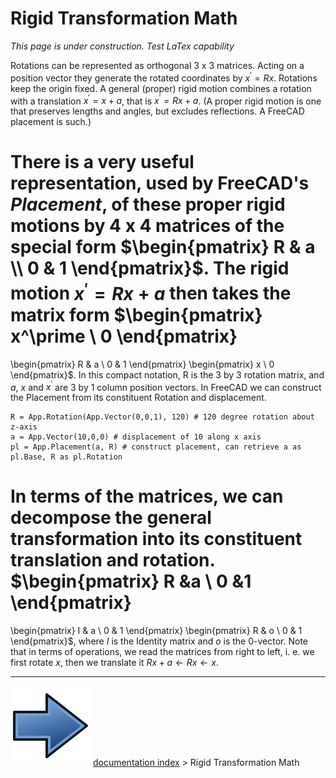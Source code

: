 # Rigid Transformation Math
*This page is under construction. Test LaTex capability*

Rotations can be represented as orthogonal 3 x 3 matrices. Acting on a position vector they generate the rotated coordinates by $x^\prime = Rx$. Rotations keep the origin fixed. A general (proper) rigid motion combines a rotation with a translation $x^\prime = x + a$, that is $x^\prime = Rx + a$. (A proper rigid motion is one that preserves lengths and angles, but excludes reflections. A FreeCAD placement is such.)

There is a very useful representation, used by FreeCAD\'s *Placement*, of these proper rigid motions by 4 x 4 matrices of the special form $\begin{pmatrix}
R & a \\
0 & 1
\end{pmatrix}$. The rigid motion $x^\prime = Rx + a$ then takes the matrix form $\begin{pmatrix}
x^\prime \\
0 
\end{pmatrix}
=
\begin{pmatrix}
R & a \\
0 & 1
\end{pmatrix}
\begin{pmatrix}
x \\
0
\end{pmatrix}$. In this compact notation, R is the 3 by 3 rotation matrix, and $a$, $x$ and $x^\prime$ are 3 by 1 column position vectors. In FreeCAD we can construct the Placement from its constituent Rotation and displacement.

    R = App.Rotation(App.Vector(0,0,1), 120) # 120 degree rotation about z-axis
    a = App.Vector(10,0,0) # displacement of 10 along x axis
    pl = App.Placement(a, R) # construct placement, can retrieve a as pl.Base, R as pl.Rotation

In terms of the matrices, we can decompose the general transformation into its constituent translation and rotation. $\begin{pmatrix}
R &a \\
0 &1 
\end{pmatrix}
=
\begin{pmatrix}
I & a \\
0 & 1
\end{pmatrix}
\begin{pmatrix}
R & o \\
0 & 1
\end{pmatrix}$, where $I$ is the Identity matrix and $o$ is the 0-vector. Note that in terms of operations, we read the matrices from right to left, i. e. we first rotate $x$, then we translate it $Rx + a\leftarrow Rx\leftarrow x$.



---
![](images/Button_right.svg) [documentation index](../README.md) > Rigid Transformation Math
